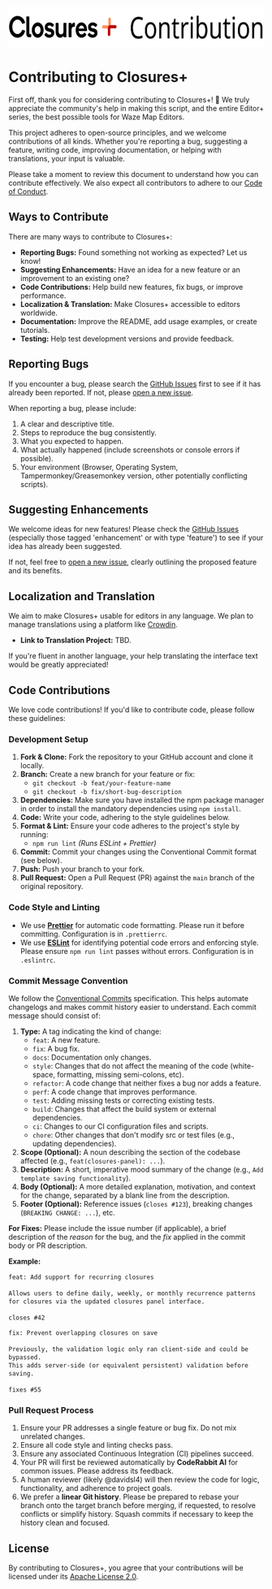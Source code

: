 <p align="center">
  <img alt="Closures+ Contribution Guidelines Banner" src="/docs/contribution-banner.svg" height="80">
</p>

# Contributing to Closures+

First off, thank you for considering contributing to Closures+! 🎉 We truly appreciate the community's help in making this script, and the entire Editor+ series, the best possible tools for Waze Map Editors.

This project adheres to open-source principles, and we welcome contributions of all kinds. Whether you're reporting a bug, suggesting a feature, writing code, improving documentation, or helping with translations, your input is valuable.

Please take a moment to review this document to understand how you can contribute effectively. We also expect all contributors to adhere to our [Code of Conduct](/CODE_OF_CONDUCT.md).

## Ways to Contribute

There are many ways to contribute to Closures+:

* **Reporting Bugs:** Found something not working as expected? Let us know!
* **Suggesting Enhancements:** Have an idea for a new feature or an improvement to an existing one?
* **Code Contributions:** Help build new features, fix bugs, or improve performance.
* **Localization & Translation:** Make Closures+ accessible to editors worldwide.
* **Documentation:** Improve the README, add usage examples, or create tutorials.
* **Testing:** Help test development versions and provide feedback.

## Reporting Bugs

If you encounter a bug, please search the [GitHub Issues](https://github.com/davidsl4/wme-closures-plus/issues) first to see if it has already been reported. If not, please [open a new issue](https://github.com/davidsl4/wme-closures-plus/issues/new/choose).

When reporting a bug, please include:

1.  A clear and descriptive title.
2.  Steps to reproduce the bug consistently.
3.  What you expected to happen.
4.  What actually happened (include screenshots or console errors if possible).
5.  Your environment (Browser, Operating System, Tampermonkey/Greasemonkey version, other potentially conflicting scripts).

## Suggesting Enhancements

We welcome ideas for new features! Please check the [GitHub Issues](https://github.com/davidsl4/wme-closures-plus/issues) (especially those tagged 'enhancement' or with type 'feature') to see if your idea has already been suggested.

If not, feel free to [open a new issue](https://github.com/davidsl4/wme-closures-plus/issues/new/choose), clearly outlining the proposed feature and its benefits.

## Localization and Translation

We aim to make Closures+ usable for editors in any language. We plan to manage translations using a platform like [Crowdin](https://crowdin.com/).

* **Link to Translation Project:** TBD.

If you're fluent in another language, your help translating the interface text would be greatly appreciated!

## Code Contributions

We love code contributions! If you'd like to contribute code, please follow these guidelines:

### Development Setup

1.  **Fork & Clone:** Fork the repository to your GitHub account and clone it locally.
2.  **Branch:** Create a new branch for your feature or fix:
    * `git checkout -b feat/your-feature-name`
    * `git checkout -b fix/short-bug-description`
3.  **Dependencies:** Make sure you have installed the npm package manager in order to install the mandatory dependencies using `npm install`.
4.  **Code:** Write your code, adhering to the style guidelines below.
5.  **Format & Lint:** Ensure your code adheres to the project's style by running:
    * `npm run lint` *(Runs ESLint + Prettier)*
6.  **Commit:** Commit your changes using the Conventional Commit format (see below).
7.  **Push:** Push your branch to your fork.
8.  **Pull Request:** Open a Pull Request (PR) against the `main` branch of the original repository.

### Code Style and Linting

* We use [**Prettier**](https://prettier.io/) for automatic code formatting. Please run it before committing. Configuration is in `.prettierrc`.
* We use [**ESLint**](https://eslint.org/) for identifying potential code errors and enforcing style. Please ensure `npm run lint` passes without errors. Configuration is in `.eslintrc`.

### Commit Message Convention

We follow the [Conventional Commits](https://www.conventionalcommits.org/) specification. This helps automate changelogs and makes commit history easier to understand. Each commit message should consist of:

1.  **Type:** A tag indicating the kind of change:
    * `feat`: A new feature.
    * `fix`: A bug fix.
    * `docs`: Documentation only changes.
    * `style`: Changes that do not affect the meaning of the code (white-space, formatting, missing semi-colons, etc).
    * `refactor`: A code change that neither fixes a bug nor adds a feature.
    * `perf`: A code change that improves performance.
    * `test`: Adding missing tests or correcting existing tests.
    * `build`: Changes that affect the build system or external dependencies.
    * `ci`: Changes to our CI configuration files and scripts.
    * `chore`: Other changes that don't modify src or test files (e.g., updating dependencies).
2.  **Scope (Optional):** A noun describing the section of the codebase affected (e.g., `feat(closures-panel): ...`).
3.  **Description:** A short, imperative mood summary of the change (e.g., `Add template saving functionality`).
4.  **Body (Optional):** A more detailed explanation, motivation, and context for the change, separated by a blank line from the description.
5.  **Footer (Optional):** Reference issues (`closes #123`), breaking changes (`BREAKING CHANGE: ...`), etc.

**For Fixes:** Please include the issue number (if applicable), a brief description of the *reason* for the bug, and the *fix* applied in the commit body or PR description.

**Example:**

```
feat: Add support for recurring closures

Allows users to define daily, weekly, or monthly recurrence patterns
for closures via the updated closures panel interface.

closes #42
```

```
fix: Prevent overlapping closures on save

Previously, the validation logic only ran client-side and could be bypassed.
This adds server-side (or equivalent persistent) validation before saving.

fixes #55
```


### Pull Request Process

1.  Ensure your PR addresses a single feature or bug fix. Do not mix unrelated changes.
2.  Ensure all code style and linting checks pass.
3.  Ensure any associated Continuous Integration (CI) pipelines succeed.
4.  Your PR will first be reviewed automatically by **CodeRabbit AI** for common issues. Please address its feedback.
5.  A human reviewer (likely @davidsl4) will then review the code for logic, functionality, and adherence to project goals.
6.  We prefer a **linear Git history**. Please be prepared to rebase your branch onto the target branch before merging, if requested, to resolve conflicts or simplify history. Squash commits if necessary to keep the history clean and focused.

## License

By contributing to Closures+, you agree that your contributions will be licensed under its [Apache License 2.0](/LICENSE).